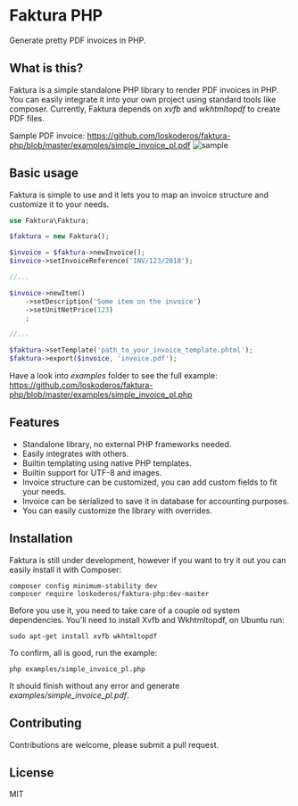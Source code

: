 # Faktura PHP
Generate pretty PDF invoices in PHP.

## What is this?

Faktura is a simple standalone PHP library to render PDF invoices in PHP.
You can easily integrate it into your own project using standard tools like
composer. Currently, Faktura depends on _xvfb_ and _wkhtmltopdf_ to create PDF
files.

Sample PDF invoice: https://github.com/loskoderos/faktura-php/blob/master/examples/simple_invoice_pl.pdf
![sample](https://raw.githubusercontent.com/loskoderos/faktura-php/master/examples/screenshot1.png)


## Basic usage
Faktura is simple to use and it lets you to map an invoice structure and customize it to your needs.
~~~php
use Faktura\Faktura;

$faktura = new Faktura();

$invoice = $faktura->newInvoice();
$invoice->setInvoiceReference('INV/123/2018');

//...

$invoice->newItem()
    ->setDescription('Some item on the invoice')
    ->setUnitNetPrice(123)
    ;

//...

$faktura->setTemplate('path_to_your_invoice_template.phtml');
$faktura->export($invoice, 'invoice.pdf');
~~~
Have a look into _examples_ folder to see the full example:
https://github.com/loskoderos/faktura-php/blob/master/examples/simple_invoice_pl.php

## Features
* Standalone library, no external PHP frameworks needed.
* Easily integrates with others.
* Builtin templating using native PHP templates.
* Builtin support for UTF-8 and images.
* Invoice structure can be customized, you can add custom fields to fit your needs.
* Invoice can be serialized to save it in database for accounting purposes.
* You can easily customize the library with overrides.

## Installation
Faktura is still under development, however if you want to try it out you can 
easily install it with Composer:
~~~
composer config minimum-stability dev
composer require loskoderos/faktura-php:dev-master
~~~

Before you use it, you need to take care of a couple od system dependencies.
You'll need to install Xvfb and Wkhtmltopdf, on Ubuntu run:
~~~
sudo apt-get install xvfb wkhtmltopdf
~~~

To confirm, all is good, run the example:
~~~
php examples/simple_invoice_pl.php
~~~
It should finish without any error and generate _examples/simple_invoice_pl.pdf_.

## Contributing
Contributions are welcome, please submit a pull request.

## License
MIT
